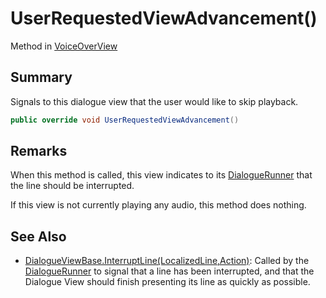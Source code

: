 # UserRequestedViewAdvancement()

Method in [VoiceOverView](yarn.unity.voiceoverview.md)

## Summary

Signals to this dialogue view that the user would like to skip playback.

```csharp
public override void UserRequestedViewAdvancement()
```

## Remarks

When this method is called, this view indicates to its [DialogueRunner](yarn.unity.dialoguerunner.md) that the line should be interrupted.

If this view is not currently playing any audio, this method does nothing.

## See Also

* [DialogueViewBase.InterruptLine(LocalizedLine,Action)](yarn.unity.dialogueviewbase.interruptline.md): Called by the [DialogueRunner](yarn.unity.dialoguerunner.md) to signal that a line has been interrupted, and that the Dialogue View should finish presenting its line as quickly as possible.
